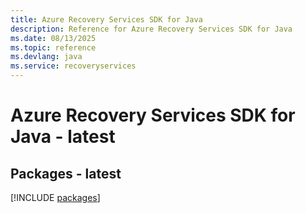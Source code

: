 ```yaml
---
title: Azure Recovery Services SDK for Java
description: Reference for Azure Recovery Services SDK for Java
ms.date: 08/13/2025
ms.topic: reference
ms.devlang: java
ms.service: recoveryservices
---
```

# Azure Recovery Services SDK for Java - latest
## Packages - latest
[!INCLUDE [packages](recovery-services-index.md)]